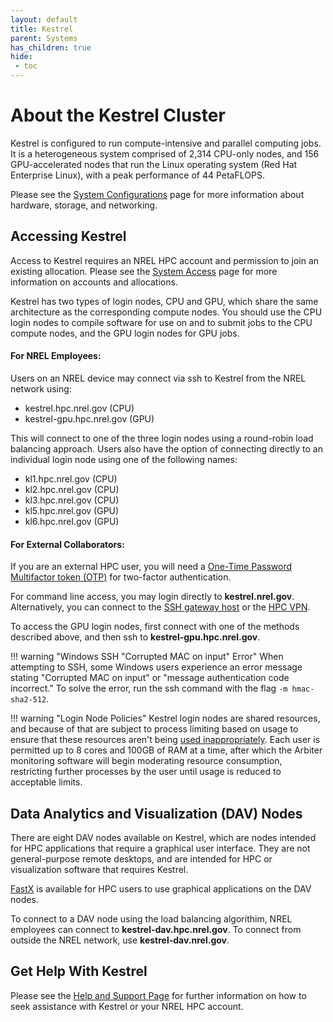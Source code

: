 ```yaml
---
layout: default
title: Kestrel
parent: Systems
has_children: true
hide:
 - toc
---
```


# About the Kestrel Cluster

Kestrel is configured to run compute-intensive and parallel computing jobs. It is a heterogeneous system comprised of 2,314 CPU-only nodes, and 156 GPU-accelerated nodes that run the Linux operating system (Red Hat Enterprise Linux), with a peak performance of 44 PetaFLOPS.

Please see the [System Configurations](../index.md) page for more information about hardware, storage, and networking.

## Accessing Kestrel
Access to Kestrel requires an NREL HPC account and permission to join an existing allocation. Please see the [System Access](https://www.nrel.gov/hpc/system-access.html) page for more information on accounts and allocations.

Kestrel has two types of login nodes, CPU and GPU, which share the same architecture as the corresponding compute nodes. You should use the CPU login nodes to compile software for use on and to submit jobs to the CPU compute nodes, and the GPU login nodes for GPU jobs.  


#### For NREL Employees:

Users on an NREL device may connect via ssh to Kestrel from the NREL network using:

* kestrel.hpc.nrel.gov (CPU)
* kestrel-gpu.hpc.nrel.gov (GPU)

 This will connect to one of the three login nodes using a round-robin load balancing approach. Users also have the option of connecting directly to an individual login node using one of the following names: 

* kl1.hpc.nrel.gov (CPU)
* kl2.hpc.nrel.gov (CPU)
* kl3.hpc.nrel.gov (CPU)
* kl5.hpc.nrel.gov (GPU)
* kl6.hpc.nrel.gov (GPU)

#### For External Collaborators:
If you are an external HPC user, you will need a [One-Time Password Multifactor token (OTP)](https://www.nrel.gov/hpc/multifactor-tokens.html) for two-factor authentication.

For command line access, you may login directly to **kestrel.nrel.gov**.  Alternatively, you can connect to the [SSH gateway host](https://www.nrel.gov/hpc/ssh-gateway-connection.html) or the [HPC VPN](https://www.nrel.gov/hpc/vpn-connection.html).

To access the GPU login nodes, first connect with one of the methods described above, and then ssh to **kestrel-gpu.hpc.nrel.gov**. 

!!! warning "Windows SSH "Corrupted MAC on input" Error"
    When attempting to SSH, some Windows users experience an error message stating "Corrupted MAC on input" or "message authentication code incorrect." To solve the error, run the ssh command with the flag `-m hmac-sha2-512`.

!!! warning "Login Node Policies"
    Kestrel login nodes are shared resources, and because of that are subject to process limiting based on usage to ensure that these resources aren't being [used inappropriately](https://www.nrel.gov/hpc/inappropriate-use-policy.html). Each user is permitted up to 8 cores and 100GB of RAM at a time, after which the Arbiter monitoring software will begin moderating resource consumption, restricting further processes by the user until usage is reduced to acceptable limits.

## Data Analytics and Visualization (DAV) Nodes

There are eight DAV nodes available on Kestrel, which are nodes intended for HPC applications that require a graphical user interface.  They are not general-purpose remote desktops, and are intended for HPC or visualization software that requires Kestrel.

[FastX](https://nrel.github.io/HPC/Documentation/Viz_Analytics/virtualgl_fastx/) is available for HPC users to use graphical applications on the DAV nodes.

To connect to a DAV node using the load balancing algorithim, NREL employees can connect to **kestrel-dav.hpc.nrel.gov**. To connect from outside the NREL network, use **kestrel-dav.nrel.gov**. 


## Get Help With Kestrel
Please see the [Help and Support Page](../../help.md) for further information on how to seek assistance with Kestrel or your NREL HPC account. 
